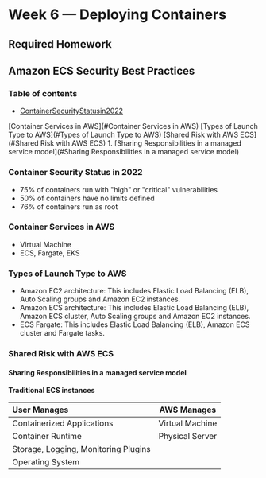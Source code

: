 # Week 6 — Deploying Containers

## Required Homework 

## Amazon ECS Security Best Practices

### Table of contents
- [ContainerSecurityStatusin2022](#ContainerSecurityStatusin2022)

[Container Services in AWS](#Container Services in AWS)
[Types of Launch Type to AWS](#Types of Launch Type to AWS)
[Shared Risk with AWS ECS](#Shared Risk with AWS ECS)
    1. [Sharing Responsibilities in a managed service model](#Sharing Responsibilities in a managed service model)

### Container Security Status in 2022

- 75% of containers run with "high" or "critical" vulnerabilities
- 50% of containers have no limits defined
- 76% of containers run as root

### Container Services in AWS

-	Virtual Machine
-	ECS, Fargate, EKS

### Types of Launch Type to AWS

- Amazon EC2 architecture: This includes Elastic Load Balancing (ELB), Auto Scaling groups and Amazon EC2 instances.
-	Amazon ECS architecture: This includes Elastic Load Balancing (ELB), Amazon ECS cluster, Auto Scaling groups and Amazon EC2 instances.
-	ECS Fargate: This includes Elastic Load Balancing (ELB), Amazon ECS cluster and Fargate tasks.

### Shared Risk with AWS ECS

#### Sharing Responsibilities in a managed service model

**Traditional ECS instances**

| **User Manages**     | **AWS Manages** | 
| :---        |    :----:   |          
|Containerized Applications      | Virtual Machine       | 
|Container Runtime  | Physical Server        | 
|Storage, Logging, Monitoring Plugins      |        | 
|Operating System |         | 

